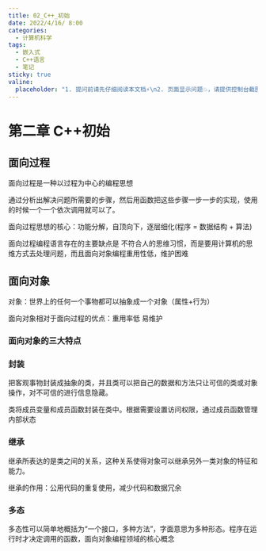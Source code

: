 ```yaml
---
title: 02_C++_初始
date: 2022/4/16/ 8:00
categories:
  - 计算机科学
tags:
  - 嵌入式
  - C++语言
  - 笔记
sticky: true
valine:
  placeholder: "1. 提问前请先仔细阅读本文档⚡\n2. 页面显示问题💥，请提供控制台截图📸或者您的测试网址\n3. 其他任何报错💣，请提供详细描述和截图📸，祝食用愉快💪"
---
```


# 第二章 C++初始

## 面向过程

面向过程是一种以过程为中心的编程思想

通过分析出解决问题所需要的步骤，然后用函数把这些步骤一步一步的实现，使用的时候一个一个依次调用就可以了。

面向过程思想的核心：功能分解，自顶向下，逐层细化(程序 = 数据结构 + 算法)

面向过程编程语言存在的主要缺点是 不符合人的思维习惯，而是要用计算机的思维方式去处理问题，而且面向对象编程重用性低，维护困难

## 面向对象

对象：世界上的任何一个事物都可以抽象成一个对象（属性+行为）

面向对象相对于面向过程的优点：重用率低 易维护

### 面向对象的三大特点

### 封装

把客观事物封装成抽象的类，并且类可以把自己的数据和方法只让可信的类或对象操作，对不可信的进行信息隐藏。

类将成员变量和成员函数封装在类中。根据需要设置访问权限，通过成员函数管理内部状态

### 继承

继承所表达的是类之间的关系，这种关系使得对象可以继承另外一类对象的特征和能力。

继承的作用：公用代码的重复使用，减少代码和数据冗余

### 多态

多态性可以简单地概括为“一个接口，多种方法”，字面意思为多种形态。程序在运行时才决定调用的函数，面向对象编程领域的核心概念

